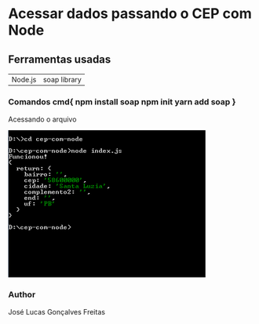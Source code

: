 <h1><b>Acessar dados passando o CEP com Node</b></h1>

<h2>Ferramentas usadas</h2>
<table>
  <tr>
    <td>Node.js</td>
    <td>soap library</td>
  </tr>
</table>

<h3>Comandos cmd{
  npm install soap
  npm init
  yarn add soap
}</h3>


<p>Acessando o arquivo</p>

![screenshot](cmd.png)

<h3>Author</h3>
José Lucas Gonçalves Freitas
